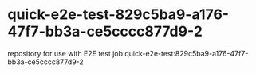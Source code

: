 # quick-e2e-test-829c5ba9-a176-47f7-bb3a-ce5cccc877d9-2
repository for use with E2E test job quick-e2e-test:829c5ba9-a176-47f7-bb3a-ce5cccc877d9-2
